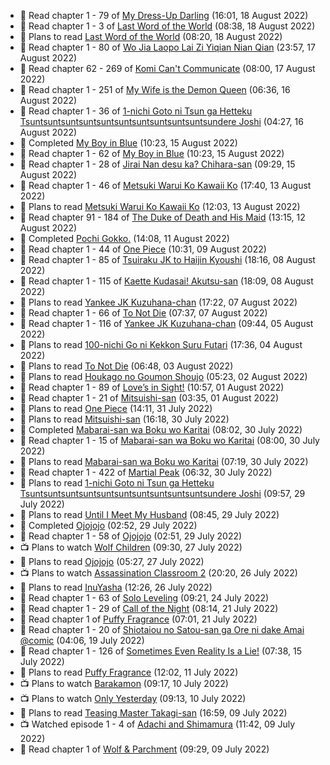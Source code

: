 <!-- ANILIST_ACTIVITY:start -->

-   📖 Read chapter 1 - 79 of [My Dress-Up Darling](https://anilist.co/manga/101583) (16:01, 18 August 2022)
-   📖 Read chapter 1 - 3 of [Last Word of the World](https://anilist.co/manga/120692) (08:38, 18 August 2022)
-   📖 Plans to read [Last Word of the World](https://anilist.co/manga/120692) (08:20, 18 August 2022)
-   📖 Read chapter 1 - 80 of [Wo Jia Laopo Lai Zi Yiqian Nian Qian](https://anilist.co/manga/146267) (23:57, 17 August 2022)
-   📖 Read chapter 62 - 269 of [Komi Can't Communicate](https://anilist.co/manga/97852) (08:00, 17 August 2022)
-   📖 Read chapter 1 - 251 of [My Wife is the Demon Queen](https://anilist.co/manga/107966) (06:36, 16 August 2022)
-   📖 Read chapter 1 - 36 of [1-nichi Goto ni Tsun ga Hetteku Tsuntsuntsuntsuntsuntsuntsuntsuntsuntsuntsundere Joshi](https://anilist.co/manga/152855) (04:27, 16 August 2022)
-   📖 Completed [My Boy in Blue](https://anilist.co/manga/85451) (10:23, 15 August 2022)
-   📖 Read chapter 1 - 62 of [My Boy in Blue](https://anilist.co/manga/85451) (10:23, 15 August 2022)
-   📖 Read chapter 1 - 28 of [Jirai Nan desu ka? Chihara-san](https://anilist.co/manga/137714) (09:29, 15 August 2022)
-   📖 Read chapter 1 - 46 of [Metsuki Warui Ko Kawaii Ko](https://anilist.co/manga/143936) (17:40, 13 August 2022)
-   📖 Plans to read [Metsuki Warui Ko Kawaii Ko](https://anilist.co/manga/143936) (12:03, 13 August 2022)
-   📖 Read chapter 91 - 184 of [The Duke of Death and His Maid](https://anilist.co/manga/100293) (13:15, 12 August 2022)
-   📖 Completed [Pochi Gokko.](https://anilist.co/manga/110512) (14:08, 11 August 2022)
-   📖 Read chapter 1 - 44 of [One Piece](https://anilist.co/manga/30013) (10:31, 09 August 2022)
-   📖 Read chapter 1 - 85 of [Tsuiraku JK to Haijin Kyoushi](https://anilist.co/manga/99737) (18:16, 08 August 2022)
-   📖 Read chapter 1 - 115 of [Kaette Kudasai! Akutsu-san](https://anilist.co/manga/113501) (18:09, 08 August 2022)
-   📖 Plans to read [Yankee JK Kuzuhana-chan](https://anilist.co/manga/125275) (17:22, 07 August 2022)
-   📖 Read chapter 1 - 66 of [To Not Die](https://anilist.co/manga/136099) (07:37, 07 August 2022)
-   📖 Read chapter 1 - 116 of [Yankee JK Kuzuhana-chan](https://anilist.co/manga/116822) (09:44, 05 August 2022)
-   📖 Plans to read [100-nichi Go ni Kekkon Suru Futari](https://anilist.co/manga/117769) (17:36, 04 August 2022)
-   📖 Plans to read [To Not Die](https://anilist.co/manga/136099) (06:48, 03 August 2022)
-   📖 Plans to read [Houkago no Goumon Shoujo](https://anilist.co/manga/104263) (05:23, 02 August 2022)
-   📖 Read chapter 1 - 89 of [Love’s in Sight!](https://anilist.co/manga/107445) (10:57, 01 August 2022)
-   📖 Read chapter 1 - 21 of [Mitsuishi-san](https://anilist.co/manga/126488) (03:35, 01 August 2022)
-   📖 Plans to read [One Piece](https://anilist.co/manga/30013) (14:11, 31 July 2022)
-   📖 Plans to read [Mitsuishi-san](https://anilist.co/manga/126488) (16:18, 30 July 2022)
-   📖 Completed [Mabarai-san wa Boku wo Karitai](https://anilist.co/manga/137023) (08:02, 30 July 2022)
-   📖 Read chapter 1 - 15 of [Mabarai-san wa Boku wo Karitai](https://anilist.co/manga/137023) (08:00, 30 July 2022)
-   📖 Plans to read [Mabarai-san wa Boku wo Karitai](https://anilist.co/manga/137023) (07:19, 30 July 2022)
-   📖 Read chapter 1 - 422 of [Martial Peak](https://anilist.co/manga/104494) (06:32, 30 July 2022)
-   📖 Plans to read [1-nichi Goto ni Tsun ga Hetteku Tsuntsuntsuntsuntsuntsuntsuntsuntsuntsuntsundere Joshi](https://anilist.co/manga/152855) (09:57, 29 July 2022)
-   📖 Plans to read [Until I Meet My Husband](https://anilist.co/manga/120535) (08:45, 29 July 2022)
-   📖 Completed [Ojojojo](https://anilist.co/manga/85419) (02:52, 29 July 2022)
-   📖 Read chapter 1 - 58 of [Ojojojo](https://anilist.co/manga/85419) (02:51, 29 July 2022)
-   📺 Plans to watch [Wolf Children](https://anilist.co/anime/12355) (09:30, 27 July 2022)
-   📖 Plans to read [Ojojojo](https://anilist.co/manga/85419) (05:27, 27 July 2022)
-   📺 Plans to watch [Assassination Classroom 2](https://anilist.co/anime/21170) (20:20, 26 July 2022)
-   📖 Plans to read [InuYasha](https://anilist.co/manga/30676) (12:26, 26 July 2022)
-   📖 Read chapter 1 - 63 of [Solo Leveling](https://anilist.co/manga/105398) (09:21, 24 July 2022)
-   📖 Read chapter 1 - 29 of [Call of the Night](https://anilist.co/manga/111233) (08:14, 21 July 2022)
-   📖 Read chapter 1 of [Puffy Fragrance](https://anilist.co/manga/131288) (07:01, 21 July 2022)
-   📖 Read chapter 1 - 20 of [Shiotaiou no Satou-san ga Ore ni dake Amai @comic](https://anilist.co/manga/123130) (04:06, 19 July 2022)
-   📖 Read chapter 1 - 126 of [Sometimes Even Reality Is a Lie!](https://anilist.co/manga/113076) (07:38, 15 July 2022)
-   📖 Plans to read [Puffy Fragrance](https://anilist.co/manga/131288) (12:02, 11 July 2022)
-   📺 Plans to watch [Barakamon](https://anilist.co/anime/20722) (09:17, 10 July 2022)
-   📺 Plans to watch [Only Yesterday](https://anilist.co/anime/1029) (09:13, 10 July 2022)
-   📖 Plans to read [Teasing Master Takagi-san](https://anilist.co/manga/85533) (16:59, 09 July 2022)
-   📺 Watched episode 1 - 4 of [Adachi and Shimamura](https://anilist.co/anime/109287) (11:42, 09 July 2022)
-   📖 Read chapter 1 of [Wolf & Parchment](https://anilist.co/manga/115750) (09:29, 09 July 2022)

<!-- ANILIST_ACTIVITY:end -->
